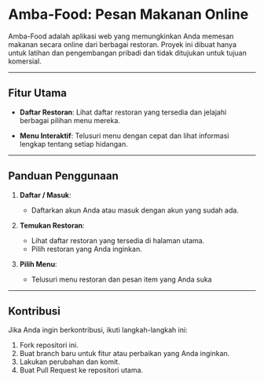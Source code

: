 # Amba-Food: Pesan Makanan Online

Amba-Food adalah aplikasi web yang memungkinkan Anda memesan makanan secara online dari berbagai restoran. Proyek ini dibuat hanya untuk latihan dan pengembangan pribadi dan tidak ditujukan untuk tujuan komersial.

---

## Fitur Utama

- **Daftar Restoran**: Lihat daftar restoran yang tersedia dan jelajahi berbagai pilihan menu mereka.

- **Menu Interaktif**: Telusuri menu dengan cepat dan lihat informasi lengkap tentang setiap hidangan.


---

## Panduan Penggunaan

1. **Daftar / Masuk**:
   - Daftarkan akun Anda atau masuk dengan akun yang sudah ada.

2. **Temukan Restoran**:
   - Lihat daftar restoran yang tersedia di halaman utama.
   - Pilih restoran yang Anda inginkan.

3. **Pilih Menu**:
   - Telusuri menu restoran dan pesan item yang Anda suka

---

## Kontribusi

Jika Anda ingin berkontribusi, ikuti langkah-langkah ini:

1. Fork repositori ini.
2. Buat branch baru untuk fitur atau perbaikan yang Anda inginkan.
3. Lakukan perubahan dan komit.
4. Buat Pull Request ke repositori utama.